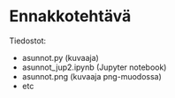 # Ennakkotehtävä

Tiedostot:

- asunnot.py (kuvaaja)
- asunnot_jup2.ipynb (Jupyter notebook)
- asunnot.png (kuvaaja png-muodossa)
- etc